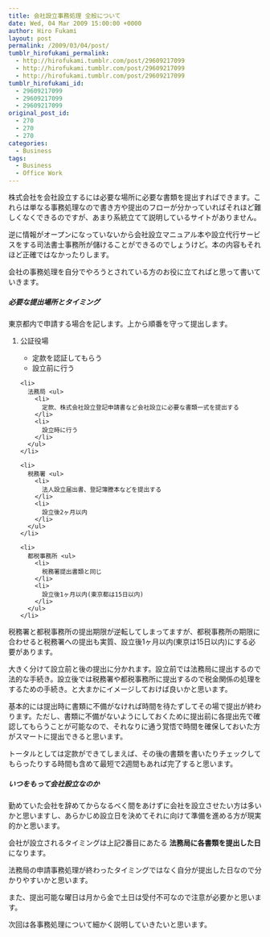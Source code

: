 ```yaml
---
title: 会社設立事務処理 全般について
date: Wed, 04 Mar 2009 15:00:00 +0000
author: Hiro Fukami
layout: post
permalink: /2009/03/04/post/
tumblr_hirofukami_permalink:
  - http://hirofukami.tumblr.com/post/29609217099
  - http://hirofukami.tumblr.com/post/29609217099
  - http://hirofukami.tumblr.com/post/29609217099
tumblr_hirofukami_id:
  - 29609217099
  - 29609217099
  - 29609217099
original_post_id:
  - 270
  - 270
  - 270
categories:
  - Business
tags:
  - Business
  - Office Work
---
```

<div class="section">
  <p>
    株式会社を会社設立するには必要な場所に必要な書類を提出すればできます。これらは単なる事務処理なので書き方や提出のフローが分かっていればそれほど難しくなくできるのですが、あまり系統立てて説明しているサイトがありません。
  </p>
  
  <p>
    逆に情報がオープンになっていないから会社設立マニュアル本や設立代行サービスをする司法書士事務所が儲けることができるのでしょうけど。本の内容もそれほど正確ではなかったりします。
  </p>
  
  <p>
    会社の事務処理を自分でやろうとされている方のお役に立てればと思って書いていきます。
  </p>
  
  <h5>
    必要な提出場所とタイミング
  </h5>
  
  <p>
    東京都内で申請する場合を記します。上から順番を守って提出します。
  </p>
  
  <ol>
    <li>
      公証役場</p> <ul>
        <li>
          定款を認証してもらう
        </li>
        <li>
          設立前に行う
        </li>
      </ul>
    </li>
    
    <li>
      法務局 <ul>
        <li>
          定款、株式会社設立登記申請書など会社設立に必要な書類一式を提出する
        </li>
        <li>
          設立時に行う
        </li>
      </ul>
    </li>
    
    <li>
      税務署 <ul>
        <li>
          法人設立届出書、登記簿謄本などを提出する
        </li>
        <li>
          設立後2ヶ月以内
        </li>
      </ul>
    </li>
    
    <li>
      都税事務所 <ul>
        <li>
          税務署提出書類と同じ
        </li>
        <li>
          設立後1ヶ月以内(東京都は15日以内)
        </li>
      </ul>
    </li>
  </ol>
  
  <p>
    税務署と都税事務所の提出期限が逆転してしまってますが、都税事務所の期限に合わせると税務署への提出も実質、設立後1ヶ月以内(東京は15日以内)にする必要があります。
  </p>
  
  <p>
    大きく分けて設立前と後の提出に分かれます。設立前では法務局に提出するので法的な手続き。設立後では税務署や都税事務所に提出するので税金関係の処理をするための手続き。と大まかにイメージしておけば良いかと思います。
  </p>
  
  <p>
    基本的には提出時に書類に不備がなければ時間を待たずしてその場で提出が終わります。ただし、書類に不備がないようにしておくために提出前に各提出先で確認してもらうことが可能なので、それなりに通う覚悟で時間を確保しておいた方がスマートに提出できると思います。
  </p>
  
  <p>
    トータルとしては定款ができてしまえば、その後の書類を書いたりチェックしてもらったりする時間も含めて最短で2週間もあれば完了すると思います。
  </p>
  
  <h5>
    いつをもって会社設立なのか
  </h5>
  
  <p>
    勤めていた会社を辞めてからなるべく間をあけずに会社を設立させたい方は多いかと思いますし、あらかじめ設立日を決めてそれに向けて準備を進める方が現実的かと思います。
  </p>
  
  <p>
    会社が設立されるタイミングは上記2番目にあたる <span style="font-weight:bold;">法務局に各書類を提出した日</span> になります。
  </p>
  
  <p>
    法務局の申請事務処理が終わったタイミングではなく自分が提出した日なので分かりやすいかと思います。
  </p>
  
  <p>
    また、提出可能な曜日は月から金で土日は受付不可なので注意が必要かと思います。
  </p>
  
  <p>
    <p>
      次回は各事務処理について細かく説明していきたいと思います。
    </p></div>